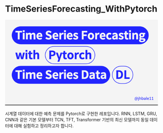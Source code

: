 # TimeSeriesForecasting_WithPytorch

![](img/Thumbnail_TSFP.png)

시계열 데이터에 대한 예측 문제를 Pytorch로 구현한 레포입니다. RNN, LSTM, GRU, CNN과 같은 기본 모델부터 TCN, TFT, Transformer 기반의 최신 모델까지 동일 데이터에 대해 실험하고 정리하고자 합니다.
